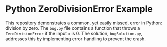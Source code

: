 # Python ZeroDivisionError Example

This repository demonstrates a common, yet easily missed, error in Python: division by zero. The `bug.py` file contains a function that throws a `ZeroDivisionError` if the input `x` is 0.  The solution, `bugSolution.py`, addresses this by implementing error handling to prevent the crash.